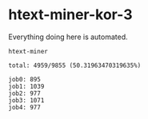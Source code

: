 # htext-miner-kor-3

Everything doing here is automated.

```
htext-miner

total: 4959/9855 (50.31963470319635%)

job0: 895
job1: 1039
job2: 977
job3: 1071
job4: 977
```